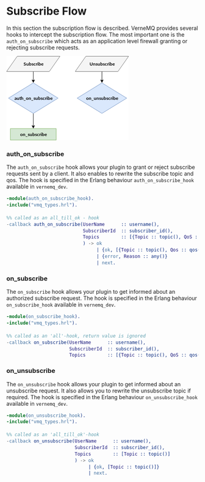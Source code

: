 # Subscribe Flow

In this section the subscription flow is described. VerneMQ provides several hooks to intercept the subscription flow. The most important one is the `auth_on_subscribe` which acts as an application level firewall granting or rejecting subscribe requests.

![](../.gitbook/assets/subscription_flow.png)

### auth\_on\_subscribe

The `auth_on_subscribe` hook allows your plugin to grant or reject subscribe requests sent by a client. It also enables to rewrite the subscribe topic and qos. The hook is specified in the Erlang behaviour `auth_on_subscribe_hook` available in `vernemq_dev`.

```erlang
-module(auth_on_subscribe_hook).
-include("vmq_types.hrl").

%% called as an all_till_ok - hook
-callback auth_on_subscribe(UserName      :: username(),
                            SubscriberId  :: subscriber_id(),
                            Topics        :: [{Topic :: topic(), QoS :: qos()}]
                            ) -> ok
                                 | {ok, [{Topic :: topic(), Qos :: qos()}]}
                                 | {error, Reason :: any()}
                                 | next.
```

### on\_subscribe

The `on_subscribe` hook allows your plugin to get informed about an authorized subscribe request. The hook is specified in the Erlang behaviour `on_subscribe_hook` available in `vernemq_dev`.

```erlang
-module(on_subscribe_hook).
-include("vmq_types.hrl").

%% called as an 'all'-hook, return value is ignored
-callback on_subscribe(UserName      :: username(),
                       SubscriberId  :: subscriber_id(),
                       Topics        :: [{Topic :: topic(), QoS :: qos()}]) -> any().
```

### on\_unsubscribe

The `on_unsubscribe` hook allows your plugin to get informed about an unsubscribe request. It also allows you to rewrite the unsubscribe topic if required. The hook is specified in the Erlang behaviour `on_unsubscribe_hook` available in `vernemq_dev`.

```erlang
-module(on_unsubscribe_hook).
-include("vmq_types.hrl").

%% called as an 'all_till_ok'-hook
-callback on_unsubscribe(UserName      :: username(),
                         SubscriberId  :: subscriber_id(),
                         Topics        :: [Topic :: topic()]
                         ) -> ok
                              | {ok, [Topic :: topic()]}
                              | next.
```

